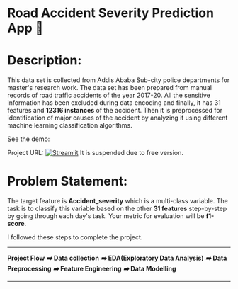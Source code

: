# Road Accident Severity Prediction App 🚧

# Description:
This data set is collected from Addis Ababa Sub-city police departments for master's research work.
The data set has been prepared from manual records of road traffic accidents of the year 2017-20.
All the sensitive information has been excluded during data encoding and finally, it has 31 features
and **12316 instances** of the accident. Then it is preprocessed for identification of major causes
of the accident by analyzing it using different machine learning classification algorithms.


See the demo: 

Project URL:  [![Streamlit](https://img.shields.io/badge/Streamlit-%230077B5.svg?logo=streamlit&logoColor=white)](https://rta-project.onrender.com)  It is suspended due to free version.

# Problem Statement:
The target feature is **Accident_severity** which is a multi-class variable. The task is to classify this
variable based on the other **31 features** step-by-step by going through each day's task. Your metric
for evaluation will be **f1-score**.

I followed these steps to complete the project.
________________
**Project Flow**
_____➡️_____
**Data collection**
_____➡️_____
**EDA(Exploratory Data Analysis)**
_____➡️_____
**Data Preprocessing**
_____➡️_____
**Feature Engineering**
_____➡️_____
**Data Modelling**
________________
